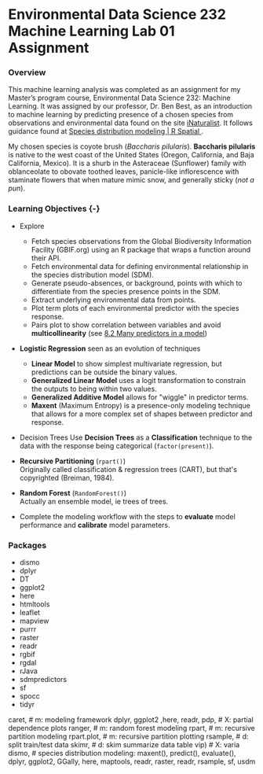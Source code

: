 # Environmental Data Science 232 Machine Learning Lab 01 Assignment

### Overview

This machine learning analysis was completed as an assignment for my Master’s program course, Environmental Data Science 232: Machine Learning. It was assigned by our professor, Dr. Ben Best, as an introduction to machine learning by predicting presence of a chosen species from observations and environmental data found on the site [iNaturalist](https://www.inaturalist.org/). It follows guidance found at [Species distribution modeling | R Spatial ](https://rspatial.org/raster/sdm/).

My chosen species is coyote brush (*Baccharis pilularis*). **Baccharis pilularis** is native to the west coast of the United States (Oregon, California, and Baja California, Mexico). It is a shurb in the Asteraceae (Sunflower) family with oblanceolate to obovate toothed leaves, panicle-like inflorescence with staminate flowers that when mature mimic snow, and generally sticky (*not a pun*).

### Learning Objectives {-}

- Explore
  - Fetch species observations from the Global Biodiversity Information Facility (GBIF.org) using an R package that wraps a function around their API.
  - Fetch environmental data for defining environmental relationship in the species distribution model (SDM).
  - Generate pseudo-absences, or background, points with which to differentiate from the species presence points in the SDM.
  - Extract underlying environmental data from points.
  - Plot term plots of each environmental predictor with the species response.
  - Pairs plot to show correlation between variables and avoid **multicollinearity** (see [8.2 Many predictors in a model](https://openintro-ims.netlify.app/model-mlr.html#many-predictors-in-a-model))
- **Logistic Regression** seen as an evolution of techniques
  - **Linear Model** to show simplest multivariate regression, but predictions can be outside the binary values.
  - **Generalized Linear Model** uses a logit transformation to constrain the outputs to being within two values.
  - **Generalized Additive Model** allows for "wiggle" in predictor terms.
  - **Maxent** (Maximum Entropy) is a presence-only modeling technique that allows for a more complex set of shapes between predictor and response.
  
- Decision Trees
Use **Decision Trees** as a **Classification** technique to the data with the response being categorical (`factor(present)`).
- **Recursive Partitioning** (`rpart()`)\
    Originally called classification & regression trees (CART), but that's copyrighted (Breiman, 1984).
-   **Random Forest** (`RandomForest()`)\
    Actually an ensemble model, ie trees of trees.
- Complete the modeling workflow with the steps to **evaluate** model performance and **calibrate** model parameters.

### Packages

- dismo
- dplyr
- DT
- ggplot2
- here
- htmltools
- leaflet
- mapview
- purrr
- raster
- readr
- rgbif
- rgdal
- rJava
- sdmpredictors
- sf
- spocc
- tidyr

caret,       # m: modeling framework
  dplyr, ggplot2 ,here, readr, 
  pdp,         # X: partial dependence plots
  ranger,      # m: random forest modeling
  rpart,       # m: recursive partition modeling
  rpart.plot,  # m: recursive partition plotting
  rsample,     # d: split train/test data
  skimr,       # d: skim summarize data table
  vip)         # X: varia
  dismo, # species distribution modeling: maxent(), predict(), evaluate(), 
  dplyr, ggplot2, GGally, here, maptools, readr, 
  raster, readr, rsample, sf,
  usdm
  
